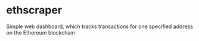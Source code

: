 # ethscraper
Simple web dashboard, which tracks transactions for one specified address on the Ethereum blockchain
